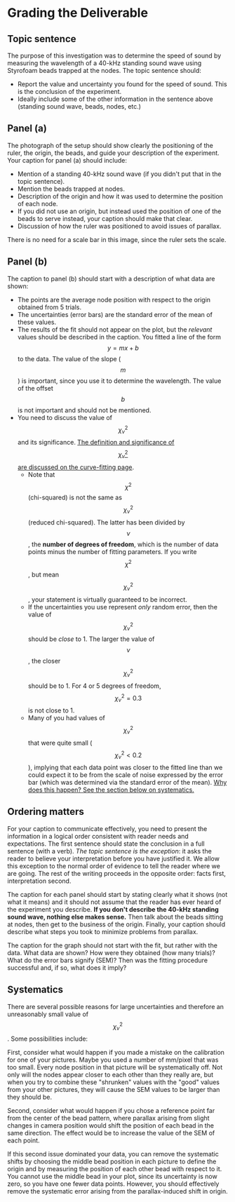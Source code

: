 # Grading the Deliverable

## Topic sentence

The purpose of this investigation was to determine the speed of sound by measuring the wavelength of a 40-kHz standing sound wave using Styrofoam beads trapped at the nodes. The topic sentence should:

+ Report the value and uncertainty you found for the speed of sound. This is the conclusion of the experiment.
+ Ideally include some of the other information in the sentence above (standing sound wave, beads, nodes, etc.)

## Panel (a)

The photograph of the setup should show clearly the positioning of the ruler, the origin, the beads, and guide your description of the experiment. Your caption for panel (a) should include:

+ Mention of a standing 40-kHz sound wave (if you didn't put that in the topic sentence).
+ Mention the beads trapped at nodes.
+ Description of the origin and how it was used to determine the position of each node.
+ If you did not use an origin, but instead used the position of one of the beads to serve instead, your caption should make that clear.
+ Discussion of how the ruler was positioned to avoid issues of parallax.

There is no need for a scale bar in this image, since the ruler sets the scale.

## Panel (b)

The caption to panel (b) should start with a description of what data are shown:

+ The points are the average node position with respect to the origin obtained from 5 trials.
+ The uncertainties (error bars) are the standard error of the mean of these values.
+ The results of the fit should not appear on the plot, but the *relevant* values should be described in the caption. You fitted a line of the form $$y = mx+b$$ to the data. The value of the slope ($$m$$) is important, since you use it to determine the wavelength. The value of the offset $$b$$ is not important and should not be mentioned.
+ You need to discuss the value of $$ \chi_\nu^2 $$ and its significance. [The definition and significance of $$\chi_\nu^2$$ are discussed on the curve-fitting page](curve-fitting#using-reduced-chi-squared-chinu2-to-determine-how-good-your-fit-is).
   - Note that $$\chi^2$$ (chi-squared) is not the same as $$\chi_\nu^2$$ (reduced chi-squared). The latter has been divided by $$\nu$$, the **number of degrees of freedom**, which is the number of data points minus the number of fitting parameters. If you write $$\chi^2$$, but mean $$\chi_\nu^2$$, your statement is virtually guaranteed to be incorrect.
   - If the uncertainties you use represent _only_ random error, then the value of $$\chi_\nu^2$$ should be _close_ to 1. The larger the value of $$\nu$$, the closer $$\chi_\nu^2$$ should be to 1. For 4 or 5 degrees of freedom, $$\chi_\nu^2 = 0.3$$ is not close to 1.
   - Many of you had values of $$\chi_\nu^2$$ that were quite small ($$\chi_\nu^2 < 0.2$$), implying that each data point was closer to the fitted line than we could expect it to be from the scale of noise expressed by the error bar (which was determined via the standard error of the mean). [Why does this happen? See the section below on systematics.](#systematics)

## Ordering matters

For your caption to communicate effectively, you need to present the information in a logical order consistent with reader needs and expectations. The first sentence should state the conclusion in a full sentence (with a verb). _The topic sentence is the exception_: it asks the reader to believe your interpretation before you have justified it. We allow this exception to the normal order of evidence to tell the reader where we are going. The rest of the writing proceeds in the opposite order: facts first, interpretation second.

The caption for each panel should start by stating clearly what it shows (not what it means) and it should not assume that the reader has ever heard of the experiment you describe. **If you don't describe the 40-kHz standing sound wave, nothing else makes sense.** Then talk about the beads sitting at nodes, then get to the business of the origin. Finally, your caption should describe what steps you took to minimize problems from parallax.

The caption for the graph should not start with the fit, but rather with the data. What data are shown? How were they obtained (how many trials)? What do the error bars signify (SEM)? Then was the fitting procedure successful and, if so, what does it imply?

## Systematics

There are several possible reasons for large uncertainties and therefore an unreasonably small value of $$\chi_\nu^2$$. Some possibilities include:

First, consider what would happen if you made a mistake on the calibration for one of your pictures. Maybe you used a number of mm/pixel that was too small. Every node position in that picture will be systematically off. Not only will the nodes appear closer to each other than they really are, but when you try to combine these "shrunken" values with the "good" values from your other pictures, they will cause the SEM values to be larger than they should be.

Second, consider what would happen if you chose a reference point far from the center of the bead pattern, where parallax arising from slight changes in camera position would shift the position of each bead in the same direction. The effect would be to increase the value of the SEM of each point.

If this second issue dominated your data, you can remove the systematic shifts by choosing the middle bead position in each picture to define the origin and by measuring the position of each other bead with respect to it. You cannot use the middle bead in your plot, since its uncertainty is now zero, so you have one fewer data points. However, you should effectively remove the systematic error arising from the parallax-induced shift in origin.
